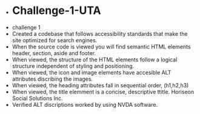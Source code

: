 * # Challenge-1-UTA
* challenge 1
* Created a codebase that follows accessibility standards that make the site optimized for search engines.
* When the source code is viewed you will find semantic HTML elements header, section, aside and footer.
* When viewed, the structure of the HTML elements follow a logical structure independent of styling and positioning. 
* When viewed, the icon and image elements have accesible ALT attributes discribing the images.
* When viewed, the heading attributes fall in sequential order, (h1,h2,h3)
* When viewed, the title elemment is a concise, descriptive ttitle. Horiseon Social Solutions Inc.
* Verified ALT discriptions worked by using NVDA software.
